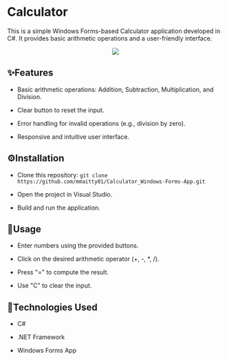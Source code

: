 # Calculator
This is a simple Windows Forms-based Calculator application developed in C#. It provides basic arithmetic operations and a user-friendly interface.
<p align = "center"><img src = "https://github.com/user-attachments/assets/4f364d2e-2a86-4553-96f1-47cfdcddc174"/></p>

## ✨Features

- Basic arithmetic operations: Addition, Subtraction, Multiplication, and Division.

- Clear button to reset the input.

- Error handling for invalid operations (e.g., division by zero).

- Responsive and intuitive user interface.

## ⚙️Installation

- Clone this repository:   `git clone https://github.com/mmaitty01/Calculator_Windows-Forms-App.git `

- Open the project in Visual Studio.

- Build and run the application.

## 🚀Usage

- Enter numbers using the provided buttons.

- Click on the desired arithmetic operator (+, -, *, /).

- Press "=" to compute the result.

- Use "C" to clear the input.

## 🎨Technologies Used

- C#

- .NET Framework

- Windows Forms App 

